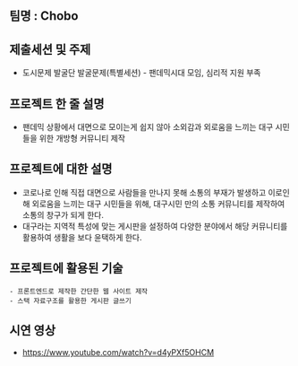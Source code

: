 ## 팀명 : Chobo

## 제출세션 및 주제

- 도시문제 발굴단 발굴문제(특별세션) - 팬데믹시대 모임, 심리적 지원 부족

## 프로젝트 한 줄 설명

- 팬데믹 상황에서 대면으로 모이는게 쉽지 않아 소외감과 외로움을 느끼는 대구 시민들을 위한 개방형 커뮤니티 제작

## 프로젝트에 대한 설명

- 코로나로 인해 직접 대면으로 사람들을 만나지 못해 소통의 부재가 발생하고 이로인해 외로움을 느끼는 대구 시민들을 위해, 대구시민 만의 소통 커뮤니티를 제작하여 소통의 창구가 되게 한다.
- 대구라는 지역적 특성에 맞는 게시판을 설정하여 다양한 분야에서 해당 커뮤니티를 활용하여 생활을 보다 윤택하게 한다.

## 프로젝트에 활용된 기술

    - 프론트엔드로 제작한 간단한 웹 사이트 제작
    - 스택 자료구조를 활용한 게시판 글쓰기

## 시연 영상

- https://www.youtube.com/watch?v=d4yPXf5OHCM
